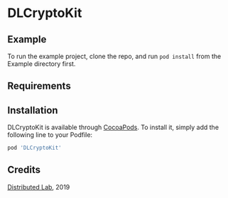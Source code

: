 # DLCryptoKit

## Example

To run the example project, clone the repo, and run `pod install` from the Example directory first.

## Requirements

## Installation

DLCryptoKit is available through [CocoaPods](http://cocoapods.org). To install
it, simply add the following line to your Podfile:

```ruby
pod 'DLCryptoKit'
```

## Credits
<a href="https://distributedlab.com/" target="_blank">Distributed Lab</a>, 2019